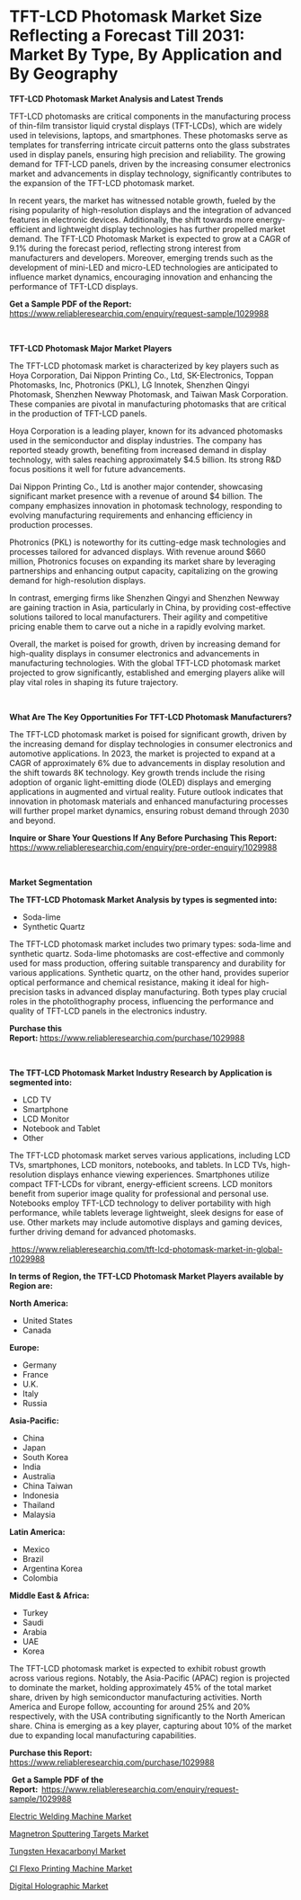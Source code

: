 <p><h1>TFT-LCD Photomask Market Size Reflecting a Forecast Till 2031: Market By Type, By Application and By Geography</h1></p><p><strong>TFT-LCD Photomask Market Analysis and Latest Trends</strong></p>
<p><p>TFT-LCD photomasks are critical components in the manufacturing process of thin-film transistor liquid crystal displays (TFT-LCDs), which are widely used in televisions, laptops, and smartphones. These photomasks serve as templates for transferring intricate circuit patterns onto the glass substrates used in display panels, ensuring high precision and reliability. The growing demand for TFT-LCD panels, driven by the increasing consumer electronics market and advancements in display technology, significantly contributes to the expansion of the TFT-LCD photomask market.</p><p>In recent years, the market has witnessed notable growth, fueled by the rising popularity of high-resolution displays and the integration of advanced features in electronic devices. Additionally, the shift towards more energy-efficient and lightweight display technologies has further propelled market demand. The TFT-LCD Photomask Market is expected to grow at a CAGR of 9.1% during the forecast period, reflecting strong interest from manufacturers and developers. Moreover, emerging trends such as the development of mini-LED and micro-LED technologies are anticipated to influence market dynamics, encouraging innovation and enhancing the performance of TFT-LCD displays.</p></p>
<p><strong>Get a Sample PDF of the Report:&nbsp;</strong> <a href="https://www.reliableresearchiq.com/enquiry/request-sample/1029988?utm_campaign=1577&utm_medium=2&utm_source=Github&utm_content=ia&utm_term=18102024&utm_id=tft-lcd-photomask">https://www.reliableresearchiq.com/enquiry/request-sample/1029988</a></p>
<p>&nbsp;</p>
<p><strong>TFT-LCD Photomask Major Market Players</strong></p>
<p><p>The TFT-LCD photomask market is characterized by key players such as Hoya Corporation, Dai Nippon Printing Co., Ltd, SK-Electronics, Toppan Photomasks, Inc, Photronics (PKL), LG Innotek, Shenzhen Qingyi Photomask, Shenzhen Newway Photomask, and Taiwan Mask Corporation. These companies are pivotal in manufacturing photomasks that are critical in the production of TFT-LCD panels.</p><p>Hoya Corporation is a leading player, known for its advanced photomasks used in the semiconductor and display industries. The company has reported steady growth, benefiting from increased demand in display technology, with sales reaching approximately $4.5 billion. Its strong R&D focus positions it well for future advancements.</p><p>Dai Nippon Printing Co., Ltd is another major contender, showcasing significant market presence with a revenue of around $4 billion. The company emphasizes innovation in photomask technology, responding to evolving manufacturing requirements and enhancing efficiency in production processes.</p><p>Photronics (PKL) is noteworthy for its cutting-edge mask technologies and processes tailored for advanced displays. With revenue around $660 million, Photronics focuses on expanding its market share by leveraging partnerships and enhancing output capacity, capitalizing on the growing demand for high-resolution displays.</p><p>In contrast, emerging firms like Shenzhen Qingyi and Shenzhen Newway are gaining traction in Asia, particularly in China, by providing cost-effective solutions tailored to local manufacturers. Their agility and competitive pricing enable them to carve out a niche in a rapidly evolving market.</p><p>Overall, the market is poised for growth, driven by increasing demand for high-quality displays in consumer electronics and advancements in manufacturing technologies. With the global TFT-LCD photomask market projected to grow significantly, established and emerging players alike will play vital roles in shaping its future trajectory.</p></p>
<p>&nbsp;</p>
<p><strong>What Are The Key Opportunities For TFT-LCD Photomask Manufacturers?</strong></p>
<p><p>The TFT-LCD photomask market is poised for significant growth, driven by the increasing demand for display technologies in consumer electronics and automotive applications. In 2023, the market is projected to expand at a CAGR of approximately 6% due to advancements in display resolution and the shift towards 8K technology. Key growth trends include the rising adoption of organic light-emitting diode (OLED) displays and emerging applications in augmented and virtual reality. Future outlook indicates that innovation in photomask materials and enhanced manufacturing processes will further propel market dynamics, ensuring robust demand through 2030 and beyond.</p></p>
<p><strong>Inquire or Share Your Questions If Any Before Purchasing This Report:</strong> <a href="https://www.reliableresearchiq.com/enquiry/pre-order-enquiry/1029988?utm_campaign=1577&utm_medium=2&utm_source=Github&utm_content=ia&utm_term=18102024&utm_id=tft-lcd-photomask">https://www.reliableresearchiq.com/enquiry/pre-order-enquiry/1029988</a></p>
<p>&nbsp;</p>
<p><strong>Market Segmentation</strong></p>
<p><strong>The TFT-LCD Photomask Market Analysis by types is segmented into:</strong></p>
<p><ul><li>Soda-lime</li><li>Synthetic Quartz</li></ul></p>
<p><p>The TFT-LCD photomask market includes two primary types: soda-lime and synthetic quartz. Soda-lime photomasks are cost-effective and commonly used for mass production, offering suitable transparency and durability for various applications. Synthetic quartz, on the other hand, provides superior optical performance and chemical resistance, making it ideal for high-precision tasks in advanced display manufacturing. Both types play crucial roles in the photolithography process, influencing the performance and quality of TFT-LCD panels in the electronics industry.</p></p>
<p><strong>Purchase this Report:&nbsp;</strong><a href="https://www.reliableresearchiq.com/purchase/1029988?utm_campaign=1577&utm_medium=2&utm_source=Github&utm_content=ia&utm_term=18102024&utm_id=tft-lcd-photomask">https://www.reliableresearchiq.com/purchase/1029988</a></p>
<p>&nbsp;</p>
<p><strong>The TFT-LCD Photomask Market Industry Research by Application is segmented into:</strong></p>
<p><ul><li>LCD TV</li><li>Smartphone</li><li>LCD Monitor</li><li>Notebook and Tablet</li><li>Other</li></ul></p>
<p><p>The TFT-LCD photomask market serves various applications, including LCD TVs, smartphones, LCD monitors, notebooks, and tablets. In LCD TVs, high-resolution displays enhance viewing experiences. Smartphones utilize compact TFT-LCDs for vibrant, energy-efficient screens. LCD monitors benefit from superior image quality for professional and personal use. Notebooks employ TFT-LCD technology to deliver portability with high performance, while tablets leverage lightweight, sleek designs for ease of use. Other markets may include automotive displays and gaming devices, further driving demand for advanced photomasks.</p></p>
<p><a href="https://www.reliableresearchiq.com/tft-lcd-photomask-market-in-global-r1029988?utm_campaign=1577&utm_medium=2&utm_source=Github&utm_content=ia&utm_term=18102024&utm_id=tft-lcd-photomask">&nbsp;https://www.reliableresearchiq.com/tft-lcd-photomask-market-in-global-r1029988</a></p>
<p><strong>In terms of Region, the TFT-LCD Photomask Market Players available by Region are:</strong></p>
<p>
    <p> <strong> North America: </strong>
        <ul>
            <li>United States</li>
            <li>Canada</li>
        </ul>
        </p> 
    <p> <strong> Europe: </strong>
        <ul>
            <li>Germany</li>
            <li>France</li>
            <li>U.K.</li>
            <li>Italy</li>
            <li>Russia</li>
        </ul>
        </p> 
    <p> <strong> Asia-Pacific: </strong>
        <ul>
            <li>China</li>
            <li>Japan</li>
            <li>South Korea</li>
            <li>India</li>
            <li>Australia</li>
            <li>China Taiwan</li>
            <li>Indonesia</li>
            <li>Thailand</li>
            <li>Malaysia</li>
        </ul>
        </p> 
    <p> <strong> Latin America: </strong>
        <ul>
            <li>Mexico</li>
            <li>Brazil</li>
            <li>Argentina Korea</li>
            <li>Colombia</li>
        </ul>
        </p> 
    <p> <strong> Middle East & Africa: </strong>
        <ul>
            <li>Turkey</li>
            <li>Saudi</li>
            <li>Arabia</li>
            <li>UAE</li>
            <li>Korea</li>
        </ul>
    </p>
    </p>
<p><p>The TFT-LCD photomask market is expected to exhibit robust growth across various regions. Notably, the Asia-Pacific (APAC) region is projected to dominate the market, holding approximately 45% of the total market share, driven by high semiconductor manufacturing activities. North America and Europe follow, accounting for around 25% and 20% respectively, with the USA contributing significantly to the North American share. China is emerging as a key player, capturing about 10% of the market due to expanding local manufacturing capabilities.</p></p>
<p><strong>Purchase this Report: </strong><a href="https://www.reliableresearchiq.com/purchase/1029988?utm_campaign=1577&utm_medium=2&utm_source=Github&utm_content=ia&utm_term=18102024&utm_id=tft-lcd-photomask">https://www.reliableresearchiq.com/purchase/1029988</a></p>
<p>&nbsp;<strong>Get a Sample PDF of the Report:&nbsp;&nbsp;</strong><a href="https://www.reliableresearchiq.com/enquiry/request-sample/1029988?utm_campaign=1577&utm_medium=2&utm_source=Github&utm_content=ia&utm_term=18102024&utm_id=tft-lcd-photomask">https://www.reliableresearchiq.com/enquiry/request-sample/1029988</a></p>
<p><strong></strong></p>
<p><p><a href="https://www.linkedin.com/pulse/electric-welding-machine-market-outlook-complete-industry-analysis-e7v2f?utm_campaign=1577&utm_medium=2&utm_source=Github&utm_content=ia&utm_term=18102024&utm_id=tft-lcd-photomask">Electric Welding Machine Market</a></p><p><a href="https://medium.com/@jodeesniderrb/comprehensive-magnetron-sputtering-targets-market-report-segmentation-by-type-and-application-66cedd319945?postPublishedType=repub&utm_campaign=1577&utm_medium=2&utm_source=Github&utm_content=ia&utm_term=18102024&utm_id=tft-lcd-photomask">Magnetron Sputtering Targets Market</a></p><p><a href="https://medium.com/@jodeesniderrb/tungsten-hexacarbonyl-market-report-by-product-type-end-use-market-application-and-region-2024-daaf565fcd6d?postPublishedType=repub&utm_campaign=1577&utm_medium=2&utm_source=Github&utm_content=ia&utm_term=18102024&utm_id=tft-lcd-photomask">Tungsten Hexacarbonyl Market</a></p><p><a href="https://issuu.com/reportprime-2/docs/ci-flexo-printing-machine-market-si_cf13a79cd8fea3?utm_campaign=1577&utm_medium=2&utm_source=Github&utm_content=ia&utm_term=18102024&utm_id=tft-lcd-photomask">CI Flexo Printing Machine Market</a></p><p><a href="https://www.linkedin.com/pulse/digital-holographic-market-size-growth-trends-statistics-forecasts-js6tf?utm_campaign=1577&utm_medium=2&utm_source=Github&utm_content=ia&utm_term=18102024&utm_id=tft-lcd-photomask">Digital Holographic Market</a></p></p>